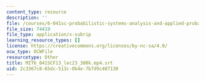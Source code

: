 ```yaml
---
content_type: resource
description: ''
file: /courses/6-041sc-probabilistic-systems-analysis-and-applied-probability-fall-2013/2c3367c865dc513c0b4e7b7d9c487130_MIT6_041SCF13_lec23_300k.mp4.srt
file_size: 74419
file_type: application/x-subrip
learning_resource_types: []
license: https://creativecommons.org/licenses/by-nc-sa/4.0/
ocw_type: OCWFile
resourcetype: Other
title: MIT6_041SCF13_lec23_300k.mp4.srt
uid: 2c3367c8-65dc-513c-0b4e-7b7d9c487130
---
```

